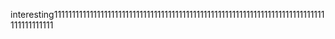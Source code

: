 interesting1111111111111111111111111111111111111111111111111111111111111111111111111111111111111111
